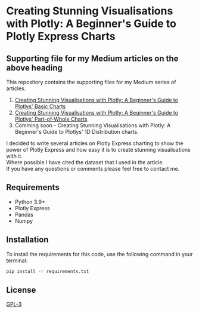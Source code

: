 # Creating Stunning Visualisations with Plotly: A Beginner's Guide to Plotly Express Charts
## Supporting file for my Medium articles on the above heading

This repository contains the supporting files for my Medium series of articles. 
1. [Creating Stunning Visualisations with Plotly: A Beginner's Guide to Plotlys' Basic Charts](https://medium.com/@twelsh37/creating-stunning-visualizations-with-plotly-a-beginners-guide-to-basic-charts-50388da332b4)
2. [Creating Stunning Visualisations with Plotly: A Beginner's Guide to Plotlys' Part-of-Whole Charts](https://medium.com/@twelsh37/creating-stunning-visualisations-with-plotly-a-beginners-guide-to-plotlys-part-of-whole-0b824f9d6cd4)
3. Comming soon - Creating Stunning Visualisations with Plotly: A Beginner's Guide to Plotlys' 1D Distribution charts.

 I decided to write several articles on Plotly Express charting to show the power of Plotly Express and how easy it is to create stunning visualisations with it.<br>
 Where possible I have cited the dataset that I used in the article. <br>If you have any questions or comments please feel free to contact me.


## Requirements
* Python 3.9+
* Plotly Express
* Pandas
* Numpy

## Installation
To install the requirements for this code, use the following command in your terminal:
```bash
pip install -r requirements.txt
```

## License
[GPL-3](https://choosealicense.com/licenses/gpl-3.0/)




